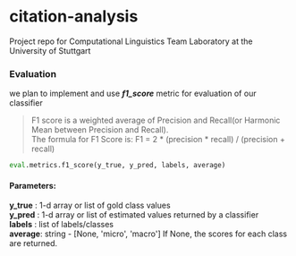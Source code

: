 # citation-analysis
Project repo for Computational Linguistics Team Laboratory at the University of Stuttgart


### **Evaluation**
we plan to implement and use ***f1_score*** metric for evaluation of our classifier

> F1 score is a weighted average of Precision and Recall(or Harmonic Mean between Precision and Recall).  
> The formula for F1 Score is:
> F1 = 2 * (precision * recall) / (precision + recall)

```python
eval.metrics.f1_score(y_true, y_pred, labels, average)
```
#### Parameters:
**y_true** : 1-d array or list of gold class values  
**y_pred** : 1-d array or list of estimated values returned by a classifier  
**labels** : list of labels/classes  
**average**: string - [None, 'micro', 'macro'] If None, the scores for each class are returned.
